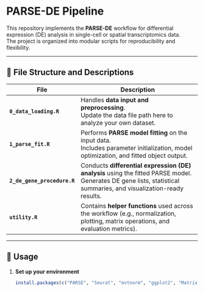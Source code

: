 # PARSE-DE Pipeline

This repository implements the **PARSE-DE** workflow for differential expression (DE) analysis in single-cell or spatial transcriptomics data.  
The project is organized into modular scripts for reproducibility and flexibility.

---

## 📂 File Structure and Descriptions

| File | Description |
|------|--------------|
| **`0_data_loading.R`** | Handles **data input and preprocessing**. <br>Update the data file path here to analyze your own dataset. |
| **`1_parse_fit.R`** | Performs **PARSE model fitting** on the input data. <br>Includes parameter initialization, model optimization, and fitted object output. |
| **`2_de_gene_procedure.R`** | Conducts **differential expression (DE) analysis** using the fitted PARSE model. <br>Generates DE gene lists, statistical summaries, and visualization-ready results. |
| **`utility.R`** | Contains **helper functions** used across the workflow (e.g., normalization, plotting, matrix operations, and evaluation metrics). |

---

## 🚀 Usage

1. **Set up your environment**
   ```r
   install.packages(c("PARSE", "Seurat", "mvtnorm", "ggplot2", "Matrix"))

